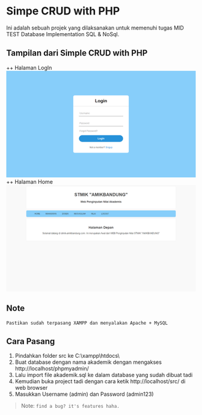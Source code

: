
# Simpe CRUD with PHP

Ini adalah sebuah projek yang dilaksanakan untuk memenuhi tugas MID TEST Database Implementation SQL & NoSql.

## Tampilan dari Simple CRUD with PHP
++ Halaman LogIn
![](assets/login-page.PNG)
++ Halaman Home
![](assets/home-page.PNG)

## Note
```
Pastikan sudah terpasang XAMPP dan menyalakan Apache + MySQL
```

## Cara Pasang
1. Pindahkan folder src ke C:\xampp\htdocs\
2. Buat database dengan nama akademik dengan mengakses http://localhost/phpmyadmin/
3. Lalu import file akademik.sql ke dalam database yang sudah dibuat tadi
4. Kemudian buka project tadi dengan cara ketik http://localhost/src/ di web browser
5. Masukkan Username (admin) dan Password (admin123)

> Note: `find a bug? it's features haha.`